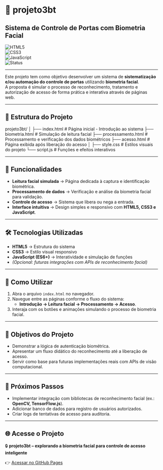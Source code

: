 # 🔐 projeto3bt  
## Sistema de Controle de Portas com Biometria Facial  

![HTML5](https://img.shields.io/badge/HTML5-E34F26?style=for-the-badge&logo=html5&logoColor=white)  
![CSS3](https://img.shields.io/badge/CSS3-1572B6?style=for-the-badge&logo=css3&logoColor=white)  
![JavaScript](https://img.shields.io/badge/JavaScript-F7DF1E?style=for-the-badge&logo=javascript&logoColor=black)  
![Status](https://img.shields.io/badge/Deploy-GitHub%20Pages-blue?style=for-the-badge&logo=github)  

---

Este projeto tem como objetivo desenvolver um sistema de **sistematização e/ou automação do controle de portas** utilizando **biometria facial**.  
A proposta é simular o processo de reconhecimento, tratamento e autorização de acesso de forma prática e interativa através de páginas web.  

---

## 📂 Estrutura do Projeto  
projeto3bt/
│
├── index.html # Página inicial - Introdução ao sistema
├── biometria.html # Simulação de leitura facial
├── processamento.html # Processamento e verificação dos dados biométricos
├── acesso.html # Página exibida após liberação do acesso
│
├── style.css # Estilos visuais do projeto
└── script.js # Funções e efeitos interativos

---

## 🚀 Funcionalidades  

- **Leitura facial simulada** → Página dedicada à captura e identificação biométrica.  
- **Processamento de dados** → Verificação e análise da biometria facial para validação.  
- **Controle de acesso** → Sistema que libera ou nega a entrada.  
- **Interface intuitiva** → Design simples e responsivo com **HTML5, CSS3 e JavaScript**.  

---

## 🛠️ Tecnologias Utilizadas  

- **HTML5** → Estrutura do sistema  
- **CSS3** → Estilo visual responsivo  
- **JavaScript (ES6+)** → Interatividade e simulação de funções  
- *(Opcional: futuras integrações com APIs de reconhecimento facial)*  

---

## 📖 Como Utilizar  

1. Abra o arquivo `index.html` no navegador.  
2. Navegue entre as páginas conforme o fluxo do sistema:  
   - **Introdução → Leitura facial → Processamento → Acesso**.  
3. Interaja com os botões e animações simulando o processo de biometria facial.  

---

## 🎯 Objetivos do Projeto  

- Demonstrar a lógica de autenticação biométrica.  
- Apresentar um fluxo didático do reconhecimento até a liberação de acesso.  
- Servir como base para futuras implementações reais com APIs de visão computacional.  

---

## 📌 Próximos Passos  

- Implementar integração com bibliotecas de reconhecimento facial (ex.: **OpenCV, TensorFlow.js**).  
- Adicionar banco de dados para registro de usuários autorizados.  
- Criar logs de tentativas de acesso para auditoria.  

---

## 🌐 Acesse o Projeto  

🔒 **projeto3bt – explorando a biometria facial para controle de acesso inteligente**  

👉 [Acessar no GitHub Pages](https://eecaetano.github.io/projeto3bt/)  
